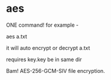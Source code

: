 

# aes

ONE command! for example -

aes a.txt 

it will auto encrypt or decrypt a.txt   

requires key.key be in same dir 

Bam! AES-256-GCM-SIV file encryption. 


